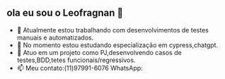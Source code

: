 ## ola eu sou o Leofragnan 👋

- 🔭 Atualmente estou trabalhando com desenvolvimentos de testes manuais e automatizados.
- 🌱 No momento estou estudando especialização em cypress,chatgpt.
- 👯 Atuo em um projeto como PJ,desenvolvendo casos de testes,BDD,tetes funcionais/regressivos.
- 📫 Meu contato:(11)97991-6076 WhatsApp:

